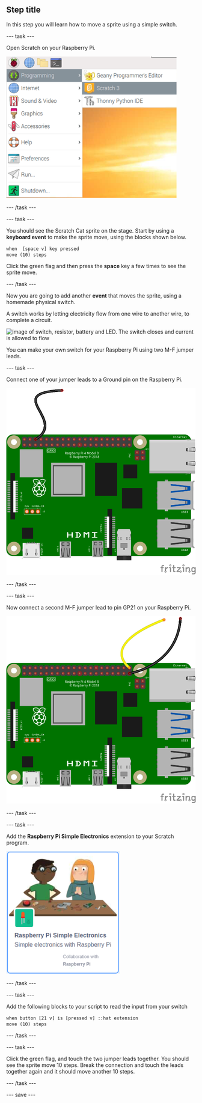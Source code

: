 ## Step title

In this step you will learn how to move a sprite using a simple switch.

--- task ---

Open Scratch on your Raspberry Pi.

![image showing the selected menu icon, then programming and then scratch 3](images/open-scratch.png)

--- /task ---

--- task ---

You should see the Scratch Cat sprite on the stage. Start by using a **keyboard event** to make the sprite move, using the blocks shown below.

```blocks3
when  [space v] key pressed
move (10) steps
```

Click the green flag and then press the **space** key a few times to see the sprite move.

--- /task ---

Now you are going to add another **event** that moves the sprite, using a homemade physical switch.

A switch works by letting electricity flow from one wire to another wire, to complete a circuit.

![image of switch, resistor, battery and LED. The switch closes and current is allowed to flow](https://rpf-futurelearn.s3-eu-west-1.amazonaws.com/teaching-physical-computing/circuitflow.gif)

You can make your own switch for your Raspberry Pi using two M-F jumper leads.

--- task ---

Connect one of your jumper leads to a Ground pin on the Raspberry Pi.

![image showing a male-female humper lead connected to a ground pin](images/m-f-ground.png)

--- /task ---

--- task ---

Now connect a second M-F jumper lead to pin GP21 on your Raspberry Pi.

![image showing an additional lead connected to gpio 21](images/m-f-gp21.png)

--- /task ---

--- task ---

Add the **Raspberry Pi Simple Electronics** extension to your Scratch program.

![image showing the Raspberry Pi GPIO extension icon in Scratch](images/gpio-extension.png)

--- /task ---

--- task ---

Add the following blocks to your script to read the input from your switch

```blocks3
when button [21 v] is [pressed v] ::hat extension
move (10) steps
```

--- /task ---

--- task ---

Click the green flag, and touch the two jumper leads together. You should see the sprite move 10 steps. Break the connection and touch the leads together again and it should move another 10 steps.

--- /task ---

--- save ---